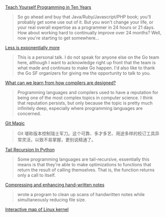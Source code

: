[Teach Yourself Programming in Ten Years](http://norvig.com/21-days.html?)
> So go ahead and buy that Java/Ruby/Javascript/PHP book; you'll probably get some use out of it. But you won't change your life, or your real overall expertise as a programmer in 24 hours or 21 days. How about working hard to continually improve over 24 months? Well, now you're starting to get somewhere...

[Less is exponentially more](https://commandcenter.blogspot.sg/2012/06/less-is-exponentially-more.html)
> This is a personal talk. I do not speak for anyone else on the Go team here, although I want to acknowledge right up front that the team is what made and continues to make Go happen. I'd also like to thank the Go SF organizers for giving me the opportunity to talk to you.

[What can we learn from how compilers are designed?](http://www.tedinski.com/2018/03/13/how-compilers-are-designed.html)
> Programming languages and compilers used to have a reputation for being one of the most complex topics in computer science. I think that reputation persists, but only because the topic is pretty much infinitely deep, especially where programming languages are concerned.

[Git Magic](http://www-cs-students.stanford.edu/~blynn/gitmagic/intl/zh_cn/)
> Git 堪称版本控制瑞士军刀。这个可靠、多才多艺、用途多样的校订工具异常灵活，以致不易掌握，更别说精通了。

[Tail Recursion In Python](http://chrispenner.ca/posts/python-tail-recursion)
> Some programming languages are tail-recursive, essentially this means is that they're able to make optimizations to functions that return the result of calling themselves. That is, the function returns only a call to itself.

[Compressing and enhancing hand-written notes](https://mzucker.github.io/2016/09/20/noteshrink.html)
>  wrote a program to clean up scans of handwritten notes while simultaneously reducing file size.

[Interactive map of Linux kernel](http://www.makelinux.net/kernel_map/)